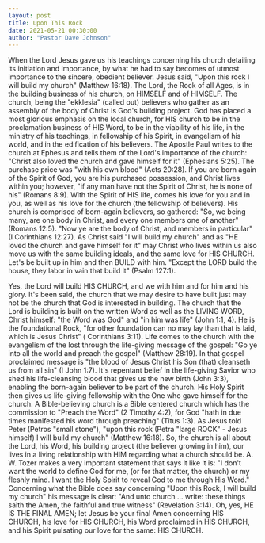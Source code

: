 ```yaml
---
layout: post
title: Upon This Rock
date: 2021-05-21 00:30:00
author: "Pastor Dave Johnson"
---
```


When the Lord Jesus gave us his teachings concerning his church detailing its initiation and importance, by what he had to say becomes of utmost importance to the sincere, obedient believer. Jesus said, "Upon this rock I will build my church" (Matthew 16:18). The Lord, the Rock of all Ages, is in the building business of his church, on HIMSELF and of HIMSELF. The church, being the "ekklesia" (called out) believers who gather as an assembly of the body of Christ is God's building project. God has placed a most glorious emphasis on the local church, for HIS church to be in the proclamation business of HIS Word, to be in the viability of his life, in the ministry of his teachings, in fellowship of his Spirit, in evangelism of his world, and in the edification of his believers. The Apostle Paul writes to the church at Ephesus and tells them of the Lord's importance of the church: "Christ also loved the church and gave himself for it" (Ephesians 5:25). The purchase price was "with his own blood" (Acts 20:28). If you are born again of the Spirit of God, you are his purchased possession, and Christ lives within you; however, "if any man have not the Spirit of Christ, he is none of his" (Romans 8:9). With the Spirit of HIS life, comes his love for you and in you, as well as his love for the church (the fellowship of believers). His church is comprised of born-again believers, so gathered: "So, we being many, are one body in Christ, and every one members one of another" (Romans 12:5). "Now ye are the body of Christ, and members in particular" (I Corinthians 12:27). As Christ said "I will build my church" and as "HE loved the church and gave himself for it" may Christ who lives within us also move us with the same building ideals, and the same love for HIS CHURCH. Let's be built up in him and then BUILD with him. "Except the LORD build the house, they labor in vain that build it" (Psalm 127:1).

Yes, the Lord will build HIS CHURCH, and we with him and for him and his glory. It's been said, the church that we may desire to have built just may not be the church that God is interested in building. The church that the Lord is building is built on the written Word as well as the LIVING WORD, Christ himself: "the Word was God" and "in him was life" (John 1:1, 4). He is the foundational Rock, "for other foundation can no may lay than that is laid, which is Jesus Christ" ( Corinthians 3:11). Life comes to the church with the evangelism of the lost through the life-giving message of the gospel: "Go ye into all the world and preach the gospel" (Matthew 28:19). In that gospel proclaimed message is "the blood of Jesus Christ his Son (that) cleanseth us from all sin" (I John 1:7). It's repentant belief in the life-giving Savior who shed his life-cleansing blood that gives us the new birth (John 3:3), enabling the born-again believer to be part of the church. His Holy Spirit then gives us life-giving fellowship with the One who gave himself for the church. A Bible-believing church is a Bible centered church which has the commission to "Preach the Word" (2 Timothy 4:2), for God "hath in due times manifested his word through preaching" (Titus 1:3). As Jesus told Peter (Petros "small stone"), "upon this rock (Petra "large ROCK" - Jesus himself) I will build my church" (Matthew 16:18). So, the church is all about the Lord, his Word, his building project (the believer growing in him), our lives in a living relationship with HIM regarding what a church should be. A. W. Tozer makes a very important statement that says it like it is: "I don't want the world to define God for me, (or for that matter, the church) or my fleshly mind. I want the Holy Spirit to reveal God to me through His Word." Concerning what the Bible does say concerning "Upon this Rock, I will build my church" his message is clear: "And unto church ... write: these things saith the Amen, the faithful and true witness" (Revelation 3:14). Oh, yes, HE IS THE FINAL AMEN; let Jesus be your final Amen concerning HIS CHURCH, his love for HIS CHURCH, his Word proclaimed in HIS CHURCH, and his Spirit pulsating our love for the same: HIS CHURCH.
